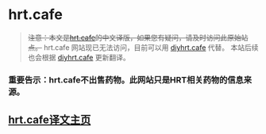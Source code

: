 # hrt.cafe

> ~~注意：本文是[hrt.cafe](https://hrt.cafe)的中文译版，如果您有疑问，请及时访问此原始站点。~~
> hrt.cafe 网站现已无法访问，目前可以用 [diyhrt.cafe](https://diyhrt.cafe) 代替。
> 本站后续也会根据 [diyhrt.cafe](https://diyhrt.cafe) 更新翻译。

### 重要告示：hrt.cafe不出售药物。此网站只是HRT相关药物的信息来源。

## [hrt.cafe译文主页](./HOME.md)
